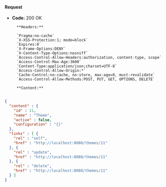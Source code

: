 #### Request

* **Code:** 200 OK

        **Headers:**

        `Pragma:no-cache`
        `X-XSS-Protection:1; mode=block`
        `Expires:0`
        `X-Frame-Options:DENY`
        `X-Content-Type-Options:nosniff`
        `Access-Control-Allow-Headers:authorization, content-type, scope`
        `Access-Control-Max-Age:3600`
        `Content-Type:application/json;charset=UTF-8`
        `Access-Control-Allow-Origin:*`
        `Cache-Control:no-cache, no-store, max-age=0, must-revalidate`
        `Access-Control-Allow-Methods:POST, PUT, GET, OPTIONS, DELETE`

        **Content:**

```json
    
{
  "content" : {
    "id" : 11,
    "name" : "Theme",
    "active" : false,
    "configuration" : "{}"
  },
  "links" : [ {
    "rel" : "self",
    "href" : "http://localhost:8080/themes/11"
  }, {
    "rel" : "update",
    "href" : "http://localhost:8080/themes/11"
  }, {
    "rel" : "delete",
    "href" : "http://localhost:8080/themes/11"
  } ]
}
```

